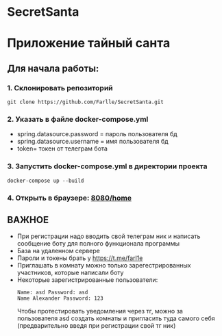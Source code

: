 # SecretSanta
# Приложение тайный санта 

## Для начала работы:

### 1. Склонировать репозиторий

```
git clone https://github.com/Farlle/SecretSanta.git
```

### 2. Указать в файле docker-compose.yml 

  - spring.datasource.password = пароль пользователя бд
  - spring.datasource.username = имя пользователя бд
  - token= токен от телеграм бота

### 3. Запустить docker-compose.yml в директории проекта
```
docker-compose up --build
```
### 4. Открыть в браузере: <a href="http://localhost:8080/home">8080/home<a>

## ВАЖНОЕ

- При регистрации надо вводить свой телеграм ник и написать сообщение боту для полного функционала программы
- База на удаленном сервере
- Пароли и токены брать у https://t.me/farl1e
- Приглашать в комнату можно только зарегестрированных участников, которые написали боту
- Некоторые зарегистрированные пользователи:
  ```
  Name: asd Password: asd
  Name Alexander Password: 123
  ```
  Чтобы протестировать уведомления через тг, можно за пользователя asd создать комнаты и пригласить туда самого себя (предварительно введя при регистрации свой тг ник)
